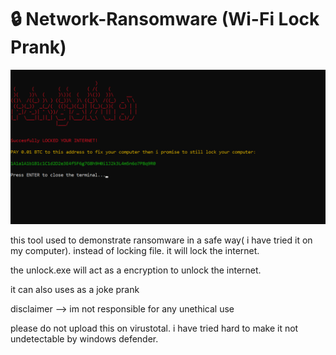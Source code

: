 # 🔒 Network-Ransomware (Wi-Fi Lock Prank)

![Screenshot](1.png)

this tool used to demonstrate ransomware in a safe way( i have tried it on my computer). instead of locking file. it will lock the internet.

the unlock.exe will act as a encryption to unlock the internet. 

it can also uses as a joke prank

disclaimer --> im not responsible for any unethical use

please do not upload this on virustotal. i have tried hard to make it not undetectable by windows defender.
